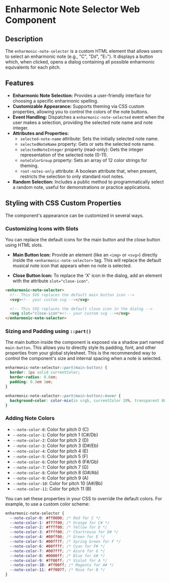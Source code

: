 # Enharmonic Note Selector Web Component

## Description

The `enharmonic-note-selector` is a custom HTML element that allows users to
select an enharmonic note (e.g., "C", "D♯", "E♭"). It displays a button which,
when clicked, opens a dialog containing all possible enharmonic equivalents for
each pitch.

## Features

- **Enharmonic Note Selection:** Provides a user-friendly interface for choosing
  a specific enharmonic spelling.
- **Customizable Appearance:** Supports theming via CSS custom properties,
  allowing you to control the colors of the note buttons.
- **Event Handling:** Dispatches a `enharmonic-note-selected` event when the
  user makes a selection, providing the selected note name and note integer.
- **Attributes and Properties:**
  - `selected-note-name` attribute: Sets the initially selected note name.
  - `selectedNoteName` property: Gets or sets the selected note name.
  - `selectedNoteInteger` property (read-only): Gets the integer representation
    of the selected note (0-11).
  - `noteColorGroup` property: Sets an array of 12 color strings for theming.
  - `root-notes-only` attribute: A boolean attribute that, when present,
    restricts the selection to only standard root notes.
- **Random Selection:** Includes a public method to programmatically select a
  random note, useful for demonstrations or practice applications.

## Styling with CSS Custom Properties

The component's appearance can be customized in several ways.

### Customizing Icons with Slots

You can replace the default icons for the main button and the close button using
HTML slots.

- **Main Button Icon:** Provide an element (like an `<img>` or `<svg>`) directly
  inside the `<enharmonic-note-selector>` tag. This will replace the default
  musical note icon that appears when no note is selected.

- **Close Button Icon:** To replace the 'X' icon in the dialog, add an element
  with the attribute `slot="close-icon"`.

```html
<enharmonic-note-selector>
  <!-- This SVG replaces the default main button icon -->
  <svg><!-- your custom svg --></svg>

  <!-- This SVG replaces the default close icon in the dialog -->
  <svg slot="close-icon"><!-- your custom svg --></svg>
</enharmonic-note-selector>
```

### Sizing and Padding using `::part()`

The main button inside the component is exposed via a shadow part named
`main-button`. This allows you to directly style its padding, font, and other
properties from your global stylesheet. This is the recommended way to control
the component's size and internal spacing when a note is selected.

```css
enharmonic-note-selector::part(main-button) {
  border: 1px solid currentColor;
  border-radius: 0.6em;
  padding: 0.3em 1em;
}

enharmonic-note-selector::part(main-button):hover {
  background-color: color-mix(in srgb, currentColor 20%, transparent 80%);
}
```

### Adding Note Colors

- `--note-color-0`: Color for pitch 0 (C)
- `--note-color-1`: Color for pitch 1 (C#/Db)
- `--note-color-2`: Color for pitch 2 (D)
- `--note-color-3`: Color for pitch 3 (D#/Eb)
- `--note-color-4`: Color for pitch 4 (E)
- `--note-color-5`: Color for pitch 5 (F)
- `--note-color-6`: Color for pitch 6 (F#/Gb)
- `--note-color-7`: Color for pitch 7 (G)
- `--note-color-8`: Color for pitch 8 (G#/Ab)
- `--note-color-9`: Color for pitch 9 (A)
- `--note-color-10`: Color for pitch 10 (A#/Bb)
- `--note-color-11`: Color for pitch 11 (B)

You can set these properties in your CSS to override the default colors. For
example, to use a custom color scheme:

```css
enharmonic-note-selector {
  --note-color-0: #ff0000; /* Red for C */
  --note-color-1: #ff7f00; /* Orange for C# */
  --note-color-2: #ffff00; /* Yellow for D */
  --note-color-3: #7fff00; /* Chartreuse for D# */
  --note-color-4: #00ff00; /* Green for E */
  --note-color-5: #00ff7f; /* Spring Green for F */
  --note-color-6: #00ffff; /* Cyan for F# */
  --note-color-7: #007fff; /* Azure for G */
  --note-color-8: #0000ff; /* Blue for G# */
  --note-color-9: #7f00ff; /* Violet for A */
  --note-color-10: #ff00ff; /* Magenta for A# */
  --note-color-11: #ff007f; /* Rose for B */
}
```
